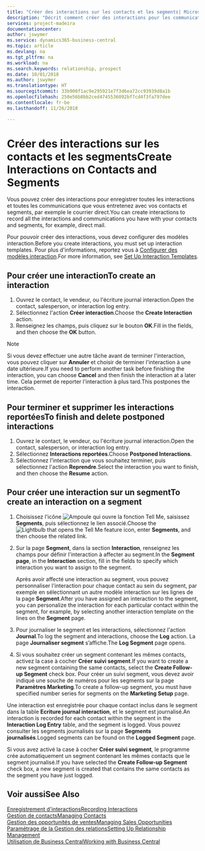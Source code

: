 ```yaml
---
title: "Créer des interactions sur les contacts et les segments| Microsoft Docs"
description: "Décrit comment créer des interactions pour les communications que vous avez avec vos contacts et segments dans Business Central, par exemple le courrier direct."
services: project-madeira
documentationcenter: 
author: jswymer
ms.service: dynamics365-business-central
ms.topic: article
ms.devlang: na
ms.tgt_pltfrm: na
ms.workload: na
ms.search.keywords: relationship, prospect
ms.date: 10/01/2018
ms.author: jswymer
ms.translationtype: HT
ms.sourcegitcommit: 33b900f1ac9e295921e7f3d6ea72cc93939d8a1b
ms.openlocfilehash: 250e56b8bb2ced4745536092bf7cd4f3fa797dee
ms.contentlocale: fr-be
ms.lasthandoff: 11/26/2018

---
```

# <a name="create-interactions-on-contacts-and-segments"></a><span data-ttu-id="53f7c-103">Créer des interactions sur les contacts et les segments</span><span class="sxs-lookup"><span data-stu-id="53f7c-103">Create Interactions on Contacts and Segments</span></span>
<span data-ttu-id="53f7c-104">Vous pouvez créer des interactions pour enregistrer toutes les interactions et toutes les communications que vous entretenez avec vos contacts et segments, par exemple le courrier direct.</span><span class="sxs-lookup"><span data-stu-id="53f7c-104">You can create interactions to record all the interactions and communications you have with your contacts and segments, for example, direct mail.</span></span>

<span data-ttu-id="53f7c-105">Pour pouvoir créer des interactions, vous devez configurer des modèles interaction.</span><span class="sxs-lookup"><span data-stu-id="53f7c-105">Before you create interactions, you must set up interaction templates.</span></span> <span data-ttu-id="53f7c-106">Pour plus d'informations, reportez vous à [Configurer des modèles interaction](marketing-interactions.md).</span><span class="sxs-lookup"><span data-stu-id="53f7c-106">For more information, see  [Set Up Interaction Templates](marketing-interactions.md).</span></span>

## <a name="to-create-an-interaction"></a><span data-ttu-id="53f7c-107">Pour créer une interaction</span><span class="sxs-lookup"><span data-stu-id="53f7c-107">To create an interaction</span></span>
1. <span data-ttu-id="53f7c-108">Ouvrez le contact, le vendeur, ou l'écriture journal interaction.</span><span class="sxs-lookup"><span data-stu-id="53f7c-108">Open the contact, salesperson, or interaction log entry.</span></span>
2. <span data-ttu-id="53f7c-109">Sélectionnez l'action **Créer interaction**.</span><span class="sxs-lookup"><span data-stu-id="53f7c-109">Choose the **Create Interaction** action.</span></span>
3. <span data-ttu-id="53f7c-110">Renseignez les champs, puis cliquez sur le bouton **OK**.</span><span class="sxs-lookup"><span data-stu-id="53f7c-110">Fill in the fields, and then choose the **OK** button.</span></span>

> [!NOTE]  
>   <span data-ttu-id="53f7c-111">Si vous devez effectuer une autre tâche avant de terminer l'interaction, vous pouvez cliquer sur **Annuler** et choisir de terminer l'interaction à une date ultérieure.</span><span class="sxs-lookup"><span data-stu-id="53f7c-111">If you need to perform another task before finishing the interaction, you can choose **Cancel** and then finish the interaction at a later time.</span></span> <span data-ttu-id="53f7c-112">Cela permet de reporter l'interaction à plus tard.</span><span class="sxs-lookup"><span data-stu-id="53f7c-112">This postpones the interaction.</span></span>

## <a name="to-finish-and-delete-postponed-interactions"></a><span data-ttu-id="53f7c-113">Pour terminer et supprimer les interactions reportées</span><span class="sxs-lookup"><span data-stu-id="53f7c-113">To finish and delete postponed interactions</span></span>
1. <span data-ttu-id="53f7c-114">Ouvrez le contact, le vendeur, ou l'écriture journal interaction.</span><span class="sxs-lookup"><span data-stu-id="53f7c-114">Open the contact, salesperson, or interaction log entry.</span></span>
2. <span data-ttu-id="53f7c-115">Sélectionnez **Interactions reportées**.</span><span class="sxs-lookup"><span data-stu-id="53f7c-115">Choose **Postponed Interactions**.</span></span>
3. <span data-ttu-id="53f7c-116">Sélectionnez l'interaction que vous souhaitez terminer, puis sélectionnez l'action **Reprendre**.</span><span class="sxs-lookup"><span data-stu-id="53f7c-116">Select the interaction you want to finish, and then choose the **Resume** action.</span></span>

## <a name="to-create-an-interaction-on-a-segment"></a><span data-ttu-id="53f7c-117">Pour créer une interaction sur un segment</span><span class="sxs-lookup"><span data-stu-id="53f7c-117">To create an interaction on a segment</span></span>
1. <span data-ttu-id="53f7c-118">Choisissez l'icône ![Ampoule qui ouvre la fonction Tell Me](media/ui-search/search_small.png "Dites-moi ce que vous voulez faire"), saisissez **Segments**, puis sélectionnez le lien associé.</span><span class="sxs-lookup"><span data-stu-id="53f7c-118">Choose the ![Lightbulb that opens the Tell Me feature](media/ui-search/search_small.png "Tell me what you want to do") icon, enter **Segments**, and then choose the related link.</span></span>
2. <span data-ttu-id="53f7c-119">Sur la page **Segment**, dans la section **Interaction**, renseignez les champs pour définir l'interaction à affecter au segment.</span><span class="sxs-lookup"><span data-stu-id="53f7c-119">In the **Segment page**, in the **Interaction** section, fill in the fields to specify which interaction you want to assign to the segment.</span></span>

    <span data-ttu-id="53f7c-120">Après avoir affecté une interaction au segment, vous pouvez personnaliser l'interaction pour chaque contact au sein du segment, par exemple en sélectionnant un autre modèle interaction sur les lignes de la page **Segment**.</span><span class="sxs-lookup"><span data-stu-id="53f7c-120">After you have assigned an interaction to the segment, you can personalize the interaction for each particular contact within the segment, for example, by selecting another interaction template on the lines on the **Segment** page.</span></span>  
3. <span data-ttu-id="53f7c-121">Pour journaliser le segment et les interactions, sélectionnez l'action **Journal**.</span><span class="sxs-lookup"><span data-stu-id="53f7c-121">To log the segment and interactions, choose the **Log** action.</span></span> <span data-ttu-id="53f7c-122">La page **Journaliser segment** s’affiche.</span><span class="sxs-lookup"><span data-stu-id="53f7c-122">The **Log Segment** page opens.</span></span>
4. <span data-ttu-id="53f7c-123">Si vous souhaitez créer un segment contenant les mêmes contacts, activez la case à cocher **Créer suivi segment**.</span><span class="sxs-lookup"><span data-stu-id="53f7c-123">If you want to create a new segment containing the same contacts, select the **Create Follow-up Segment** check box.</span></span> <span data-ttu-id="53f7c-124">Pour créer un suivi segment, vous devez avoir indiqué une souche de numéros pour les segments sur la page **Paramètres Marketing**.</span><span class="sxs-lookup"><span data-stu-id="53f7c-124">To create a follow-up segment, you must have specified number series for segments on the **Marketing Setup** page.</span></span>

<span data-ttu-id="53f7c-125">Une interaction est enregistrée pour chaque contact inclus dans le segment dans la table **Ecriture journal interaction**, et le segment est journalisé.</span><span class="sxs-lookup"><span data-stu-id="53f7c-125">An interaction is recorded for each contact within the segment in the **Interaction Log Entry** table, and the segment is logged.</span></span> <span data-ttu-id="53f7c-126">Vous pouvez consulter les segments journalisés sur la page **Segments journalisés**.</span><span class="sxs-lookup"><span data-stu-id="53f7c-126">Logged segments can be found on the **Logged Segment** page.</span></span>

<span data-ttu-id="53f7c-127">Si vous avez activé la case à cocher **Créer suivi segment**, le programme crée automatiquement un segment contenant les mêmes contacts que le segment journalisé.</span><span class="sxs-lookup"><span data-stu-id="53f7c-127">If you have selected the **Create Follow-up Segment** check box, a new segment is created that contains the same contacts as the segment you have just logged.</span></span>

## <a name="see-also"></a><span data-ttu-id="53f7c-128">Voir aussi</span><span class="sxs-lookup"><span data-stu-id="53f7c-128">See Also</span></span>
[<span data-ttu-id="53f7c-129">Enregistrement d'interactions</span><span class="sxs-lookup"><span data-stu-id="53f7c-129">Recording Interactions</span></span>](marketing-interactions.md)  
[<span data-ttu-id="53f7c-130">Gestion de contacts</span><span class="sxs-lookup"><span data-stu-id="53f7c-130">Managing Contacts</span></span>](marketing-contacts.md)  
[<span data-ttu-id="53f7c-131">Gestion des opportunités de ventes</span><span class="sxs-lookup"><span data-stu-id="53f7c-131">Managing Sales Opportunities</span></span>](marketing-manage-sales-opportunities.md)  
[<span data-ttu-id="53f7c-132">Paramétrage de la Gestion des relations</span><span class="sxs-lookup"><span data-stu-id="53f7c-132">Setting Up Relationship Management</span></span>](marketing-setup-marketing.md)  
[<span data-ttu-id="53f7c-133">Utilisation de Business Central</span><span class="sxs-lookup"><span data-stu-id="53f7c-133">Working with Business Central</span></span>](ui-work-product.md)

